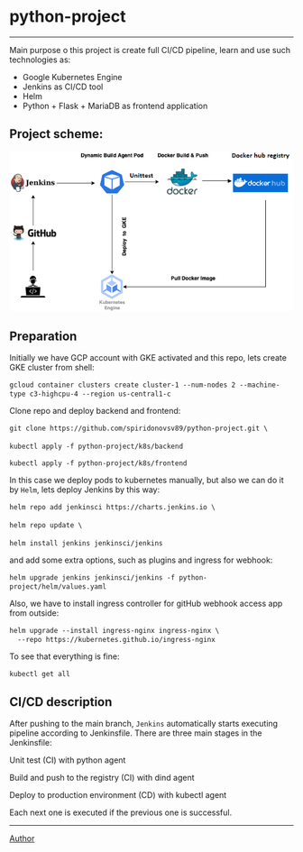 # python-project
___

Main purpose o this project is create full CI/CD pipeline, learn and use such
technologies as:
- Google Kubernetes Engine 
- Jenkins as CI/CD tool
- Helm
- Python + Flask + MariaDB as frontend application

## Project scheme:

![Scheme](https://github.com/spiridonovsv89/python-project/blob/main/docs/Scheme.png?raw=true)

## Preparation

Initially we have GCP account with GKE activated and this repo, lets create GKE cluster from shell:

```
gcloud container clusters create cluster-1 --num-nodes 2 --machine-type c3-highcpu-4 --region us-central1-c
```

Clone repo and deploy backend and frontend:

```
git clone https://github.com/spiridonovsv89/python-project.git \
 
kubectl apply -f python-project/k8s/backend
```
```
kubectl apply -f python-project/k8s/frontend
```

In this case we deploy pods to kubernetes manually, but also we can do it
by `Helm`, lets deploy Jenkins by this way:
```
helm repo add jenkinsci https://charts.jenkins.io \

helm repo update \

helm install jenkins jenkinsci/jenkins
```
and add some extra options, such as plugins and ingress for webhook:
```
helm upgrade jenkins jenkinsci/jenkins -f python-project/helm/values.yaml
```

Also, we have to install ingress controller for gitHub webhook access app from outside:

````
helm upgrade --install ingress-nginx ingress-nginx \
  --repo https://kubernetes.github.io/ingress-nginx 
````

To see that everything is fine:
```
kubectl get all
```
## CI/CD description
After pushing to the main branch, `Jenkins` automatically starts executing
pipeline according to Jenkinsfile. There are three main stages in the Jenkinsfile:

Unit test (CI) with python agent

Build and push to the registry (CI) with dind agent

Deploy to production environment (CD) with kubectl agent

Each next one is executed if the previous one is successful.

---
[Author](https://www.linkedin.com/in/spiridonovsv89/)